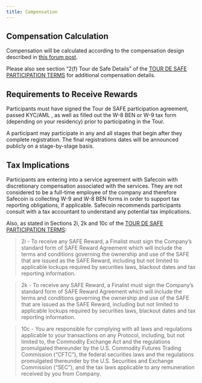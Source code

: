 ```yaml
---
title: Compensation
---
```


## Compensation Calculation

Compensation will be calculated according to the compensation design described in [this forum post](https://forums.solana.com/t/tour-de-sol-updates-to-tour-de-sol-and-bug-bounty-compensation-structure/1132).

Please also see section “2\(f\) Tour de Safe Details” of the [TOUR DE SAFE PARTICIPATION TERMS](https://drive.google.com/file/d/15ueLG6VJoQ5Hx4rnpjFeuL3pG5DbrBbE/view) for additional compensation details.

## Requirements to Receive Rewards

Participants must have signed the Tour de SAFE participation agreement,
passed KYC/AML , as well as filled out the W-8 BEN or W-9 tax form
\(depending on your residency\) prior to participating in the Tour.

A participant may participate in any and all stages that begin after they
complete registration. The final registrations dates will be announced
publicly on a stage-by-stage basis.

## Tax Implications

Participants are entering into a service agreement with Safecoin with discretionary compensation associated with the services. They are not considered to be a full-time employee of the company and therefore Safecoin is collecting W-9 and W-8 BEN forms in order to support tax reporting obligations, if applicable. Safecoin recommends participants consult with a tax accountant to understand any potential tax implications.

Also, as stated in Sections 2i, 2k and 10c of the [TOUR DE SAFE PARTICIPATION TERMS](https://drive.google.com/file/d/15ueLG6VJoQ5Hx4rnpjFeuL3pG5DbrBbE/view):

> 2i - To receive any SAFE Reward, a Finalist must sign the Company’s standard form of SAFE Reward Agreement which will include the terms and conditions governing the ownership and use of the SAFE that are issued as the SAFE Reward, including but not limited to applicable lockups required by securities laws, blackout dates and tax reporting information.

> 2k - To receive any SAFE Reward, a Finalist must sign the Company’s standard form of SAFE Reward Agreement which will include the terms and conditions governing the ownership and use of the SAFE that are issued as the SAFE Reward, including but not limited to applicable lockups required by securities laws, blackout dates and tax reporting information.

> 10c - You are responsible for complying with all laws and regulations applicable to your transactions on any Protocol, including, but not limited to, the Commodity Exchange Act and the regulations promulgated thereunder by the U.S. Commodity Futures Trading Commission \(“CFTC”\), the federal securities laws and the regulations promulgated thereunder by the U.S. Securities and Exchange Commission \(“SEC”\), and the tax laws applicable to any remuneration received by you from Company.
